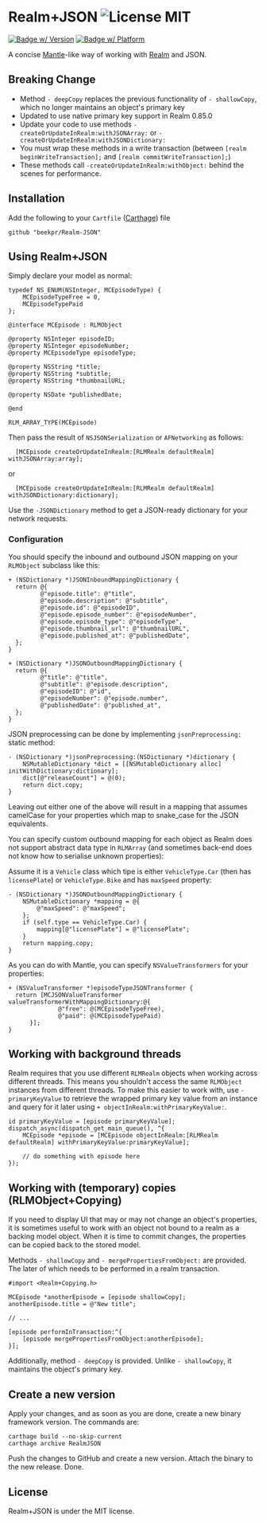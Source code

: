 Realm+JSON ![License MIT](https://go-shields.herokuapp.com/license-MIT-blue.png)
==========

[![Badge w/ Version](https://cocoapod-badges.herokuapp.com/v/Realm+JSON/badge.png)](https://github.com/matthewcheok/Realm-JSON)
[![Badge w/ Platform](https://cocoapod-badges.herokuapp.com/p/Realm+JSON/badge.svg)](https://github.com/matthewcheok/Realm-JSON)

A concise [Mantle](https://github.com/Mantle/Mantle)-like way of working with [Realm](https://github.com/realm/realm-cocoa) and JSON.

## Breaking Change

- Method `- deepCopy` replaces the previous functionality of `- shallowCopy`, which no longer maintains an object's primary key
- Updated to use native primary key support in Realm 0.85.0
- Update your code to use methods `-createOrUpdateInRealm:withJSONArray:` or `-createOrUpdateInRealm:withJSONDictionary:`
- You must wrap these methods in a write transaction (between `[realm beginWriteTransaction];` and `[realm commitWriteTransaction];`)
- These methods call `-createOrUpdateInRealm:withObject:` behind the scenes for performance.

## Installation

Add the following to your `Cartfile` ([Carthage](http://cocoapods.org/)) file

```
github "beekpr/Realm-JSON"
```

## Using Realm+JSON

Simply declare your model as normal:

    typedef NS_ENUM(NSInteger, MCEpisodeType) {
        MCEpisodeTypeFree = 0,
        MCEpisodeTypePaid
    };

    @interface MCEpisode : RLMObject

    @property NSInteger episodeID;
    @property NSInteger episodeNumber;
    @property MCEpisodeType episodeType;

    @property NSString *title;
    @property NSString *subtitle;
    @property NSString *thumbnailURL;

    @property NSDate *publishedDate;

    @end

    RLM_ARRAY_TYPE(MCEpisode)

Then pass the result of `NSJSONSerialization` or `AFNetworking` as follows:

      [MCEpisode createOrUpdateInRealm:[RLMRealm defaultRealm] withJSONArray:array];

or

      [MCEpisode createOrUpdateInRealm:[RLMRealm defaultRealm] withJSONDictionary:dictionary];

Use the `-JSONDictionary` method to get a JSON-ready dictionary for your network requests.

### Configuration

You should specify the inbound and outbound JSON mapping on your `RLMObject` subclass like this:

    + (NSDictionary *)JSONInboundMappingDictionary {
      return @{
             @"episode.title": @"title",
             @"episode.description": @"subtitle",
             @"episode.id": @"episodeID",
             @"episode.episode_number": @"episodeNumber",
             @"episode.episode_type": @"episodeType",
             @"episode.thumbnail_url": @"thumbnailURL",
             @"episode.published_at": @"publishedDate",
      };
    }

    + (NSDictionary *)JSONOutboundMappingDictionary {
      return @{
             @"title": @"title",
             @"subtitle": @"episode.description",
             @"episodeID": @"id",
             @"episodeNumber": @"episode.number",
             @"publishedDate": @"published_at",
      };
    }

JSON preprocessing can be done by implementing `jsonPreprocessing:` static method:

```ObjC
- (NSDictionary *)jsonPreprocessing:(NSDictionary *)dictionary {
    NSMutableDictionary *dict = [[NSMutableDictionary alloc] initWithDictionary:dictionary];
    dict[@"releaseCount"] = @(0);
    return dict.copy;
}
```

Leaving out either one of the above will result in a mapping that assumes camelCase for your properties which map to snake_case for the JSON equivalents.

You can specify custom outbound mapping for each object as Realm does not support abstract data type in `RLMArray` (and sometimes back-end does not know how to serialise unknown properties):

Assume it is a `Vehicle` class which tipe is either `VehicleType.Car` (then has `licensePlate`) or `VehicleType.Bike` and has `maxSpeed` property:

```ObjC
- (NSDictionary *)JSONOutboundMappingDictionary {
    NSMutableDictionary *mapping = @{
        @"maxSpeed": @"maxSpeed";
    };
    if (self.type == VehicleType.Car) {
        mapping[@"licensePlate"] = @"licensePlate";
    }
    return mapping.copy;
}
```

As you can do with Mantle, you can specify `NSValueTransformers` for your properties:

    + (NSValueTransformer *)episodeTypeJSONTransformer {
      return [MCJSONValueTransformer valueTransformerWithMappingDictionary:@{
                  @"free": @(MCEpisodeTypeFree),
                  @"paid": @(MCEpisodeTypePaid)
          }];
    }

## Working with background threads

Realm requires that you use different `RLMRealm` objects when working across different threads. This means you shouldn't access the same `RLMObject` instances from different threads. To make this easier to work with, use `- primaryKeyValue` to retrieve the wrapped primary key value from an instance and query for it later using `+ objectInRealm:withPrimaryKeyValue:`.

    id primaryKeyValue = [episode primaryKeyValue];
    dispatch_async(dispatch_get_main_queue(), ^{
        MCEpisode *episode = [MCEpisode objectInRealm:[RLMRealm defaultRealm] withPrimaryKeyValue:primaryKeyValue];

        // do something with episode here
    });


## Working with (temporary) copies (RLMObject+Copying)

If you need to display UI that may or may not change an object's properties, it is sometimes useful to work with an object not bound to a realm as a backing model object. When it is time to commit changes, the properties can be copied back to the stored model.

Methods `- shallowCopy` and `- mergePropertiesFromObject:` are provided. The later of which needs to be performed in a realm transaction.

    #import <Realm+Copying.h>

    MCEpisode *anotherEpisode = [episode shallowCopy];
    anotherEpisode.title = @"New title";

    // ...

    [episode performInTransaction:^{
        [episode mergePropertiesFromObject:anotherEpisode];
    }];

Additionally, method `- deepCopy` is provided. Unlike `- shallowCopy`, it maintains the object's primary key.

## Create a new version
Apply your changes, and as soon as you are done, create a new binary framework version. The commands are:
```
carthage build --no-skip-current
carthage archive RealmJSON
```
Push the changes to GitHub and create a new version. Attach the binary to the new release. Done.

## License

Realm+JSON is under the MIT license.

